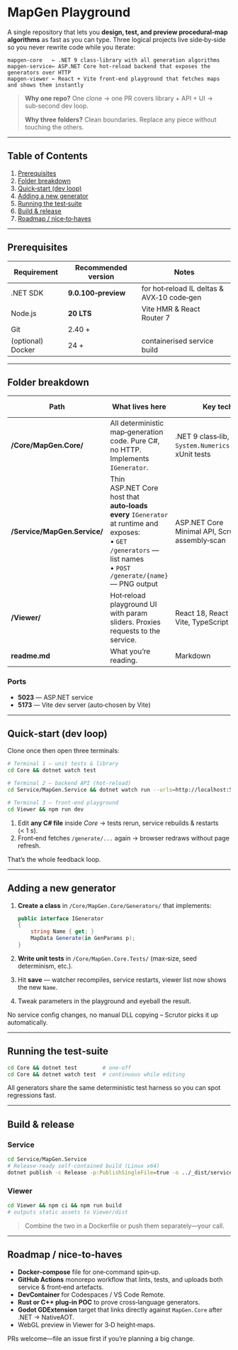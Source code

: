 # MapGen Playground

A single repository that lets you **design, test, and preview procedural‑map algorithms** as fast as you can type. Three logical projects live side‑by‑side so you never rewrite code while you iterate:

```
mapgen-core   ← .NET 9 class‑library with all generation algorithms
mapgen-service← ASP.NET Core hot‑reload backend that exposes the generators over HTTP
mapgen-viewer ← React + Vite front‑end playground that fetches maps and shows them instantly
```

> **Why one repo?** One clone → one PR covers library + API + UI → sub‑second dev loop.
>
> **Why three folders?** Clean boundaries. Replace any piece without touching the others.

---

## Table of Contents

1. [Prerequisites](#prerequisites)
2. [Folder breakdown](#folder-breakdown)
3. [Quick‑start (dev loop)](#quick-start-dev-loop)
4. [Adding a new generator](#adding-a-new-generator)
5. [Running the test‑suite](#running-the-test-suite)
6. [Build & release](#build--release)
7. [Roadmap / nice‑to‑haves](#roadmap--nice-to-haves)

---

## Prerequisites

| Requirement       | Recommended version | Notes                                      |
| ----------------- | ------------------- | ------------------------------------------ |
| .NET SDK          | **9.0.100‑preview** | for hot‑reload IL deltas & AVX‑10 code‑gen |
| Node.js           | **20 LTS**          | Vite HMR & React Router 7                  |
| Git               | 2.40 +              |                                            |
| (optional) Docker | 24 +                | containerised service build                |

---

## Folder breakdown

| Path                         | What lives here                                                                                                                                                     | Key tech                                                          | Typical commands                       |
| ---------------------------- | ------------------------------------------------------------------------------------------------------------------------------------------------------------------- | ----------------------------------------------------------------- | -------------------------------------- |
| **/Core/MapGen.Core/**       | All deterministic map‑generation code. Pure C#, no HTTP. Implements `IGenerator`.                                                                                   | .NET 9 class‑lib, `noise`, `System.Numerics.Vectors`, xUnit tests | `dotnet watch test`                    |
| **/Service/MapGen.Service/** | Thin ASP.NET Core host that **auto‑loads every** `IGenerator` at runtime and exposes:<br>• `GET /generators` — list names<br>• `POST /generate/{name}` — PNG output | ASP.NET Core Minimal API, Scrutor assembly‑scan                   | `dotnet watch run` (defaults to :5023) |
| **/Viewer/**                 | Hot‑reload playground UI with param sliders. Proxies requests to the service.                                                                                       | React 18, React Router 7, Vite, TypeScript                        | `npm run dev`                          |
| **readme.md**                | What you’re reading.                                                                                                                                                | Markdown                                                          |                                        |

### Ports

- **5023** — ASP.NET service
- **5173** — Vite dev server (auto‑chosen by Vite)

---

## Quick‑start (dev loop)

Clone once then open three terminals:

```bash
# Terminal 1 – unit tests & library
cd Core && dotnet watch test

# Terminal 2 – backend API (hot‑reload)
cd Service/MapGen.Service && dotnet watch run --urls=http://localhost:5023

# Terminal 3 – front‑end playground
cd Viewer && npm run dev
```

1. Edit **any C# file** inside _Core_ → tests rerun, service rebuilds & restarts (< 1 s).
2. Front‑end fetches `/generate/...` again → browser redraws without page refresh.

That’s the whole feedback loop.

---

## Adding a new generator

1. **Create a class** in `/Core/MapGen.Core/Generators/` that implements:

   ```csharp
   public interface IGenerator
   {
       string Name { get; }
       MapData Generate(in GenParams p);
   }
   ```

2. **Write unit tests** in `/Core/MapGen.Core.Tests/` (max‑size, seed determinism, etc.).
3. Hit **save** — watcher recompiles, service restarts, viewer list now shows the new `Name`.
4. Tweak parameters in the playground and eyeball the result.

No service config changes, no manual DLL copying – Scrutor picks it up automatically.

---

## Running the test‑suite

```bash
cd Core && dotnet test        # one‑off
cd Core && dotnet watch test  # continuous while editing
```

All generators share the same deterministic test harness so you can spot regressions fast.

---

## Build & release

### Service

```bash
cd Service/MapGen.Service
# Release‑ready self‑contained build (Linux x64)
dotnet publish -c Release -p:PublishSingleFile=true -o ../_dist/service
```

### Viewer

```bash
cd Viewer && npm ci && npm run build
# outputs static assets to Viewer/dist
```

> Combine the two in a Dockerfile or push them separately—your call.

---

## Roadmap / nice‑to‑haves

- **Docker‑compose** file for one‑command spin‑up.
- **GitHub Actions** monorepo workflow that lints, tests, and uploads both service & front‑end artefacts.
- **DevContainer** for Codespaces / VS Code Remote.
- **Rust or C++ plug‑in POC** to prove cross‑language generators.
- **Godot GDExtension** target that links directly against `MapGen.Core` after .NET → NativeAOT.
- WebGL preview in Viewer for 3‑D height‑maps.

PRs welcome—file an issue first if you’re planning a big change.
